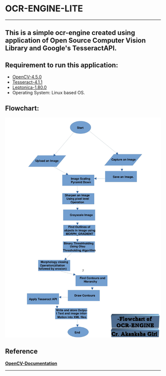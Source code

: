 # OCR-ENGINE-LITE
*** 
## This is a simple ocr-engine created using application of Open Source Computer Vision Library and Google's TesseractAPI.

## Requirement to run this application:
* [OpenCV-4.5.0](https://github.com/opencv/opencv.git)
* [Tesseract-4.1.1](https://github.com/tesseract-ocr/tesseract.git)
* [Leptonica-1.80.0](https://github.com/DanBloomberg/leptonica)
* Operating System: Linux based OS.
## Flowchart:
![OCR_ENGINE_FLOWCHART](/flowchart-ocr-engine.jpg)
## Reference
**[OpenCV-Documentation](https://docs.opencv.org/master/d1/dfb/intro.html)**
***



